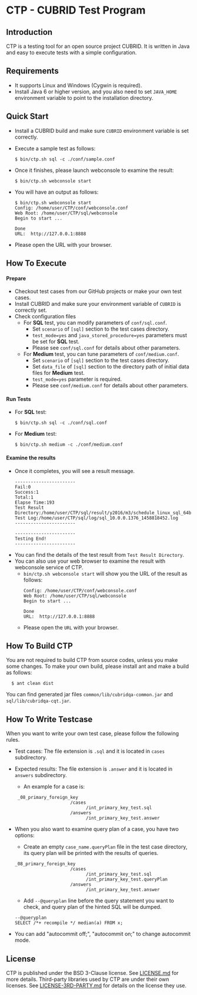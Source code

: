 # CTP - CUBRID Test Program

## Introduction
CTP is a testing tool for an open source project CUBRID. It is written in Java and easy to execute tests with a simple configuration. 


## Requirements
* It supports Linux and Windows (Cygwin is required).
* Install Java 6 or higher version, and you also need to set ``JAVA_HOME`` environment variable to point to the installation directory.


## Quick Start
* Install a CUBRID build and make sure ``CUBRID`` environment variable is set correctly.
* Execute a sample test as follows:
    ``` 
    $ bin/ctp.sh sql -c ./conf/sample.conf
    ```
 
* Once it finishes, please launch webconsole to examine the result:
    ```
    $ bin/ctp.sh webconsole start
    ```
    
* You will have an output as follows:
    ```
    $ bin/ctp.sh webconsole start
	Config: /home/user/CTP/conf/webconsole.conf
	Web Root: /home/user/CTP/sql/webconsole
	Begin to start ...

	Done
	URL:  http://127.0.0.1:8888    
    ```
	
* Please open the URL with your browser.


## How To Execute
#### Prepare
* Checkout test cases from our GitHub projects or make your own test cases.
* Install CUBRID and make sure your environment variable of ``CUBRID`` is correctly set.
* Check configuration files
  * For **SQL** test, you can modify parameters of ``conf/sql.conf``. 
    * Set ``scenario`` of ``[sql]`` section to the test cases directory.
    * ``test_mode=yes`` and ``java_stored_procedure=yes`` parameters must be set for **SQL** test.
    * Please see ``conf/sql.conf`` for details about other parameters.
  * For **Medium** test, you can tune parameters of ``conf/medium.conf``. 
    * Set ``scenario`` of ``[sql]`` section to the test cases directory.
    * Set ``data_file`` of ``[sql]`` section to the directory path of initial data files for **Medium** test.
    * ``test_mode=yes`` parameter is required.
    * Please see ``conf/medium.conf`` for details about other parameters.

#### Run Tests
* For **SQL** test:
    ```
    $ bin/ctp.sh sql -c ./conf/sql.conf
    ```

* For **Medium** test:
    ```
    $ bin/ctp.sh medium -c ./conf/medium.conf
    ```

#### Examine the results
* Once it completes, you will see a result message.
    ```
    -----------------------
    Fail:0
    Success:1
    Total:1
    Elapse Time:193
    Test Result Directory:/home/user/CTP/sql/result/y2016/m3/schedule_linux_sql_64bit_24202122_10.0.0_1376
    Test Log:/home/user/CTP/sql/log/sql_10.0.0.1376_1458818452.log
    -----------------------
	
    -----------------------
    Testing End!
    -----------------------
    ```
* You can find the details of the test result from ``Test Result Directory``.
* You can also use your web browser to examine the result with webconsole service of CTP.
  * ``bin/ctp.sh webconsole start`` will show you the URL of the result as follows:
    ```
    Config: /home/user/CTP/conf/webconsole.conf
    Web Root: /home/user/CTP/sql/webconsole
    Begin to start ...
          
    Done
    URL:  http://127.0.0.1:8888
    ```
  * Please open the ``URL`` with your browser.
  
        
## How To Build CTP
You are not required to build CTP from source codes, unless you make some changes. To make your own build, please install ant and make a build as follows: 
  ```
    $ ant clean dist
  ```
You can find generated jar files ``common/lib/cubridqa-common.jar`` and ``sql/lib/cubridqa-cqt.jar``.

## How To Write Testcase
When you want to write your own test case, please follow the following rules.
* Test cases: The file extension is ``.sql`` and it is located in ``cases`` subdirectory. 
* Expected results: The file extension is ``.answer`` and it is located in ``answers`` subdirectory. 
  - An example for a case is:
  ```
   _08_primary_foreign_key
                       /cases
                             /int_primary_key_test.sql
                       /answers
                             /int_primary_key_test.answer
  ```
* When you also want to examine query plan of a case, you have two options:
  - Create an empty ``case_name.queryPlan`` file in the test case directory, its query plan will be printed with the results of queries. 
  ```
  _08_primary_foreign_key
                       /cases
                             /int_primary_key_test.sql
                             /int_primary_key_test.queryPlan
                       /answers
                             /int_primary_key_test.answer
  ```
  - Add ``--@queryplan`` line before the query statement you want to check, and query plan of the hinted SQL will be dumped.
  ```
  --@queryplan
  SELECT /*+ recompile */ median(a) FROM x;
  ```

* You can add "autocommit off;", "autocommit on;" to change autocommit mode. 


## License
CTP is published under the BSD 3-Clause license. See [LICENSE.md](LICENSE.md) for more details.
Third-party libraries used by CTP are under their own licenses. See [LICENSE-3RD-PARTY.md](LICENSE-3RD-PARTY.md) for details on the license they use.

